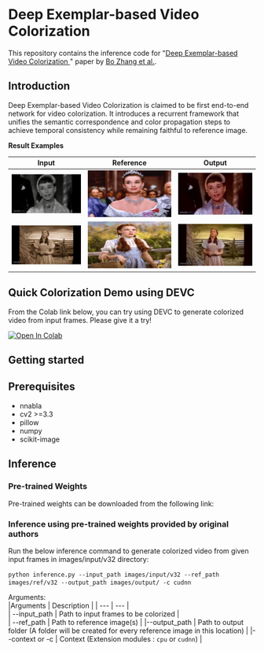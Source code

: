 # Deep Exemplar-based Video Colorization 

This repository contains the inference code for "[Deep Exemplar-based Video Colorization ](https://arxiv.org/abs/1906.09909)" 
paper by [Bo Zhang et al.](https://github.com/zhangmozhe/Deep-Exemplar-based-Video-Colorization).

## Introduction
Deep Exemplar-based Video Colorization is claimed to be first end-to-end network for video colorization. It introduces a recurrent framework that unifies the semantic correspondence and color propagation steps to achieve temporal consistency while remaining faithful to reference image.

__Result Examples__

| Input               | Reference                  | Output |
| :--------------------: | :---------------------: | :---------------------: |
|![](images/examples/mov1.gif) | ![](images/examples/ref1.jpg) | ![](images/examples/out1.gif) | 
|![](images/examples/mov2.gif) | ![](images/examples/ref2.jpg) | ![](images/examples/out2.gif) |

## Quick Colorization Demo using DEVC

From the Colab link below, you can try using DEVC to generate colorized video from input frames. Please give it a try!

[![Open In Colab](https://colab.research.google.com/assets/colab-badge.svg)](https://github.com/nnabla/nnabla-examples/tree/feature/20210628-deep-exempler-based-video-colorization/video-colorization/devc/DEVC.ipynb)

## Getting started

## Prerequisites
* nnabla 
* cv2 >=3.3
* pillow
* numpy
* scikit-image

## Inference

### Pre-trained Weights
Pre-trained weights can be downloaded from the following link:  
### Inference using pre-trained weights provided by original authors
Run the below inference command to generate colorized video from given input frames in images/input/v32 directory:

```
python inference.py --input_path images/input/v32 --ref_path images/ref/v32 --output_path images/output/ -c cudnn 
```
Arguments:  
|Arguments  | Description | 
| --- | --- |  
| --input_path |  Path to input frames to be colorized |   
| --ref_path |  Path to reference image(s)  |
|--output_path |  Path to output folder (A folder will be created for every reference image in this location) | 
|--context or -c |  Context (Extension modules : `cpu` or `cudnn`)  |

